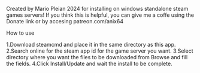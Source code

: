 
Created by Mario Pleian 2024 for installing on windows standalone steam games servers! 
If you think this is helpful, you can give me a coffe using the Donate link or by accesing patreon.com/anix64

How to use

1.Download steamcmd and place it in the same directory as this app.
2.Search online for the steam app id for the game server you want.
3.Select directory where you want the files to be downloaded from Browse and fill the fields.
4.Click Install/Update and wait the install to be complete.
